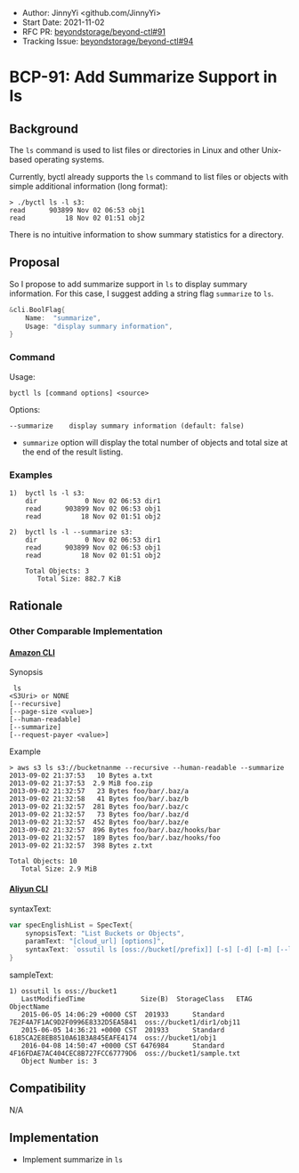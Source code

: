- Author: JinnyYi <github.com/JinnyYi>
- Start Date: 2021-11-02
- RFC PR: [beyondstorage/beyond-ctl#91](https://github.com/beyondstorage/beyond-ctl/issues/91)
- Tracking Issue: [beyondstorage/beyond-ctl#94](https://github.com/beyondstorage/beyond-ctl/issues/94)

# BCP-91: Add Summarize Support in ls

## Background

The `ls` command is used to list files or directories in Linux and other Unix-based operating systems.

Currently, byctl already supports the `ls` command to list files or objects with simple additional information (long format):

```shell
> ./byctl ls -l s3:
read      903899 Nov 02 06:53 obj1
read          18 Nov 02 01:51 obj2
```

There is no intuitive information to show summary statistics for a directory.

## Proposal

So I propose to add summarize support in `ls` to display summary information. For this case, I suggest adding a string flag `summarize` to `ls`.

```go
&cli.BoolFlag{
	Name:  "summarize", 
	Usage: "display summary information",
}
```

### Command

Usage:

```
byctl ls [command options] <source>
```

Options:

```
--summarize    display summary information (default: false)
```

- `summarize` option will display the total number of objects and total size at the end of the result listing.

### Examples

```
1)  byctl ls -l s3:
    dir            0 Nov 02 06:53 dir1
    read      903899 Nov 02 06:53 obj1
    read          18 Nov 02 01:51 obj2
   
2)  byctl ls -l --summarize s3:
    dir            0 Nov 02 06:53 dir1
    read      903899 Nov 02 06:53 obj1
    read          18 Nov 02 01:51 obj2
   
    Total Objects: 3
       Total Size: 882.7 KiB 
```

## Rationale

### Other Comparable Implementation

#### [Amazon CLI](https://docs.aws.amazon.com/cli/latest/reference/s3/ls.html)

Synopsis

```
 ls
<S3Uri> or NONE
[--recursive]
[--page-size <value>]
[--human-readable]
[--summarize]
[--request-payer <value>]
```

Example

```shell
> aws s3 ls s3://bucketnanme --recursive --human-readable --summarize
2013-09-02 21:37:53   10 Bytes a.txt
2013-09-02 21:37:53  2.9 MiB foo.zip
2013-09-02 21:32:57   23 Bytes foo/bar/.baz/a
2013-09-02 21:32:58   41 Bytes foo/bar/.baz/b
2013-09-02 21:32:57  281 Bytes foo/bar/.baz/c
2013-09-02 21:32:57   73 Bytes foo/bar/.baz/d
2013-09-02 21:32:57  452 Bytes foo/bar/.baz/e
2013-09-02 21:32:57  896 Bytes foo/bar/.baz/hooks/bar
2013-09-02 21:32:57  189 Bytes foo/bar/.baz/hooks/foo
2013-09-02 21:32:57  398 Bytes z.txt

Total Objects: 10
   Total Size: 2.9 MiB
```

#### [Aliyun CLI](https://github.com/aliyun/aliyun-cli/blob/master/oss/lib/ls.go)

syntaxText:

```go
var specEnglishList = SpecText{
	synopsisText: "List Buckets or Objects", 
	paramText: "[cloud_url] [options]", 
	syntaxText: `ossutil ls [oss://bucket[/prefix]] [-s] [-d] [-m] [--limited-num num] [--marker marker] [--upload-id-marker umarker] [--payer requester] [--include include-pattern] [--exclude exclude-pattern]  [--version-id-marker id_marker] [--all-versions]  [-c file]`,
}
```

sampleText:

```
1) ossutil ls oss://bucket1
   LastModifiedTime              Size(B)  StorageClass   ETAG                              ObjectName
   2015-06-05 14:06:29 +0000 CST  201933      Standard   7E2F4A7F1AC9D2F0996E8332D5EA5B41  oss://bucket1/dir1/obj11
   2015-06-05 14:36:21 +0000 CST  201933      Standard   6185CA2E8EB8510A61B3A845EAFE4174  oss://bucket1/obj1
   2016-04-08 14:50:47 +0000 CST 6476984      Standard   4F16FDAE7AC404CEC8B727FCC67779D6  oss://bucket1/sample.txt
   Object Number is: 3
```

## Compatibility

N/A

## Implementation

- Implement summarize in `ls`

